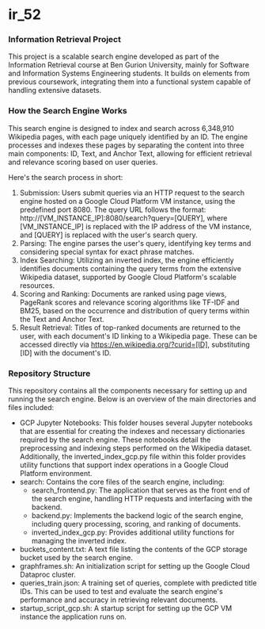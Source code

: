 # ir_52

### Information Retrieval Project

This project is a scalable search engine developed as part of the Information Retrieval course at Ben Gurion University, mainly for Software and Information Systems Engineering students. It builds on elements from previous coursework, integrating them into a functional system capable of handling extensive datasets.

### How the Search Engine Works

This search engine is designed to index and search across 6,348,910 Wikipedia pages, with each page uniquely identified by an ID. The engine processes and indexes these pages by separating the content into three main components: ID, Text, and Anchor Text, allowing for efficient retrieval and relevance scoring based on user queries.

Here's the search process in short:

1. Submission: Users submit queries via an HTTP request to the search engine hosted on a Google Cloud Platform VM instance, using the predefined port 8080. The query URL follows the format: http://[VM_INSTANCE_IP]:8080/search?query=[QUERY], where [VM_INSTANCE_IP] is replaced with the IP address of the VM instance, and [QUERY] is replaced with the user's search query.
2. Parsing: The engine parses the user's query, identifying key terms and considering special syntax for exact phrase matches.
3. Index Searching: Utilizing an inverted index, the engine efficiently identifies documents containing the query terms from the extensive Wikipedia dataset, supported by Google Cloud Platform's scalable resources.
4. Scoring and Ranking: Documents are ranked using page views, PageRank scores and relevance scoring algorithms like TF-IDF and BM25, based on the occurrence and distribution of query terms within the Text and Anchor Text.
5. Result Retrieval: Titles of top-ranked documents are returned to the user, with each document's ID linking to a Wikipedia page. These can be accessed directly via https://en.wikipedia.org/?curid=[ID], substituting [ID] with the document's ID.

### Repository Structure

This repository contains all the components necessary for setting up and running the search engine. Below is an overview of the main directories and files included:

- GCP Jupyter Notebooks: This folder houses several Jupyter notebooks that are essential for creating the indexes and necessary dictionaries required by the search engine. These notebooks detail the preprocessing and indexing steps performed on the Wikipedia dataset. Additionally, the inverted_index_gcp.py file within this folder provides utility functions that support index operations in a Google Cloud Platform environment.
- search: Contains the core files of the search engine, including:
  - search_frontend.py: The application that serves as the front end of the search engine, handling HTTP requests and interfacing with the backend.
  - backend.py: Implements the backend logic of the search engine, including query processing, scoring, and ranking of documents.
  - inverted_index_gcp.py: Provides additional utility functions for managing the inverted index.
- buckets_content.txt: A text file listing the contents of the GCP storage bucket used by the search engine.
- graphframes.sh: An initialization script for setting up the Google Cloud Dataproc cluster.
- queries_train.json: A training set of queries, complete with predicted title IDs. This can be used to test and evaluate the search engine's performance and accuracy in retrieving relevant documents.
- startup_script_gcp.sh: A startup script for setting up the GCP VM instance the application runs on.
